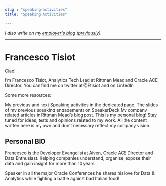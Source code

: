 ```yaml
---
slug : "speaking-activities"
title: "Speaking Activities"

---
```


_I also write on my [employer's blog](https://www.confluent.io/blog/author/robin/) ([previously](http://ritt.md/ftisiot))._

---
# Francesco Tisiot

Ciao!

I’m Francesco Tisiot, Analytics Tech Lead at Rittman Mead and Oracle ACE Director. You can find me on twitter at @Ftisiot and on LinkedIn

Some more resources:

My previous and next Speaking activities in the dedicated page.
The slides of my previous speaking engagements on SpeakerDeck
My company related articles in Rittman Mead’s blog post.
This is my personal blog! Stay tuned for ideas, tests and opinions related to my work. All the content written here is my own and don’t necessary reflect my company vision.

## Personal BIO

Francesco is the Developer Evangelist at Aiven, Oracle ACE Director and Data Enthusiast. Helping companies understand, organise, expose their data and gain insight for more than 10 years.

Speaker in all the major Oracle Conferences he shares his love for Data & Analytics while fighting a battle against bad Italian food!
